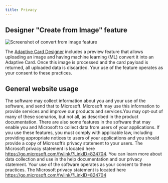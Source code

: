 ```yaml
---
title: Privacy
---
```


## Designer "Create from Image" feature

![Screenshot of convert from image feature](index/convert-from-image.png)

The [Adaptive Card Designer](https://adaptivecards.io/designer) includes a preview feature that allows uploading an image and having machine learning (ML) convert it into an Adaptive Card. Once this image is processed and the card payload is returned, all uploaded data is discarded. Your use of the feature operates as your consent to these practices.


## General website usage
The software may collect information about you and your use of the software, and send that to Microsoft. Microsoft may use this information to provide services and improve our products and services.You may opt-out of many of these scenarios, but not all, as described in the product documentation. There are also some features in the software that may enable you and Microsoft to collect data from users of your applications. If you use these features, you must comply with applicable law, including providing appropriate notices to users of your applications and you should provide a copy of Microsoft’s privacy statement to your users. The Microsoft privacy statement is located here https://go.microsoft.com/fwlink/?LinkID=824704. You can learn more about data collection and use in the help documentation and our privacy statement. Your use of the software operates as your consent to these practices. The Microsoft privacy statement is located here https://go.microsoft.com/fwlink/?LinkID=824704
